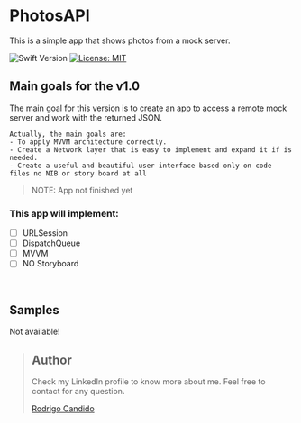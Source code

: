 # PhotosAPI
This is a simple app that shows photos from a mock server.

![Swift Version](https://img.shields.io/badge/Swift-5.3-F16D39.svg?style=flat)
[![License: MIT](https://img.shields.io/badge/License-MIT-yellow.svg)](https://opensource.org/licenses/MIT)





## Main goals for the v1.0

The main goal for this version is to create an app to access a remote mock server and work with the returned JSON.

```
Actually, the main goals are:
- To apply MVVM architecture correctly.
- Create a Network layer that is easy to implement and expand it if is needed.
- Create a useful and beautiful user interface based only on code files no NIB or story board at all
```

> NOTE: App not finished yet

### This app will implement:
- [ ] URLSession
- [ ] DispatchQueue
- [ ] MVVM
- [ ] NO Storyboard

<br />


## Samples

<p float="left">
 Not available!
<br />

> ## Author
>Check my LinkedIn profile to know more about me. Feel free to contact for any question. 
>
>[Rodrigo Candido](www.linkedin.com/in/rodricandido)
